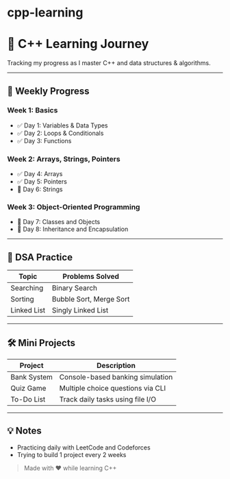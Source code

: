 # cpp-learning
# 🚀 C++ Learning Journey

Tracking my progress as I master C++ and data structures & algorithms.

---

## 📅 Weekly Progress

### Week 1: Basics
- ✅ Day 1: Variables & Data Types
- ✅ Day 2: Loops & Conditionals
- ✅ Day 3: Functions

### Week 2: Arrays, Strings, Pointers
- ✅ Day 4: Arrays
- ✅ Day 5: Pointers
- 🔲 Day 6: Strings

### Week 3: Object-Oriented Programming
- 🔲 Day 7: Classes and Objects
- 🔲 Day 8: Inheritance and Encapsulation

---

## 🧠 DSA Practice

| Topic       | Problems Solved |
|-------------|------------------|
| Searching   | Binary Search |
| Sorting     | Bubble Sort, Merge Sort |
| Linked List | Singly Linked List |

---

## 🛠️ Mini Projects

| Project         | Description                         |
|----------------|-------------------------------------|
| Bank System     | Console-based banking simulation    |
| Quiz Game       | Multiple choice questions via CLI   |
| To-Do List      | Track daily tasks using file I/O    |

---

## 💡 Notes
- Practicing daily with LeetCode and Codeforces
- Trying to build 1 project every 2 weeks

> Made with ❤️ while learning C++
